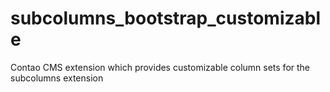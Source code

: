 subcolumns_bootstrap_customizable
=================================

Contao CMS extension which provides customizable column sets for the subcolumns extension
